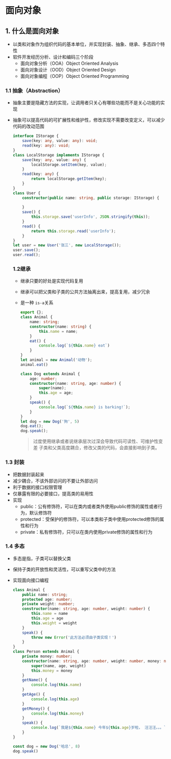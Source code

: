 # 面向对象

## 1. 什么是面向对象

- 以类和对象作为组织代码的基本单位，并实现封装、抽象、继承、多态四个特性
- 软件开发经历分析、设计和编码三个阶段
  - 面向对象分析（OOA）Object Oriented Analysis
  - 面向对象设计（OOD）Object Oriented Design
  - 面向对象编程（OOP）Object Oriented Programming

### 1.1 抽象（Abstraction）

- 抽象主要是隐藏方法的实现，让调用者只关心有哪些功能而不是关心功能的实现

- 抽象可以提高代码的可扩展性和维护性，修改实现不需要改变定义，可以减少代码的改动范围

  ```typescript
  interface IStorage {
      save(key: any, value: any): void;
      read(key: any): void;
  }
  class LocalStorage implements IStorage {
      save(key: any, value: any) {
          localStorage.setItem(key, value);
      }
      read(key: any) {
          return localStorage.getItem(key);
      }
  }
  class User {
      constructor(public name: string, public storage: IStorage) {
          
      }
      save() {
          this.storage.save('userInfo', JSON.stringify(this));
      }
      read() {
          return this.storage.read('userInfo');
      }
  }
  let user = new User('张三', new LocalStorage());
  user.save();
  user.read();
  ```

  ### 1.2继承
  
  - 继承只要的好处是实现代码复用
  
  - 继承可以把父类和子类的公共方法抽离出来，提高复用，减少冗余
  
  - 是一种 `is-a`关系
  
    ```typescript
    export {};
    class Animal {
        name: string;
        constructor(name: string) {
            this.name = name;
        }
        eat() {
            console.log(`${this.name} eat`)
        }
    }
    let animal = new Animal('动物');
    animal.eat()
    
    class Dog extends Animal {
        age: number;
        constructor(name: string, age: number) {
            super(name);
            this.age = age;
        }
        speak() {
            console.log(`${this.name} is barking!`);
        }
    }
    let dog = new Dog('狗', 5)
    dog.eat();
    dog.speak();
    ```
  
    > 过度使用继承或者说继承层次过深会导致代码可读性、可维护性变差 子类和父类高度耦合，修改父类的代码，会直接影响到子类。



### 1.3 封装

- 把数据封装起来
- 减少耦合，不该外部访问的不要让外部访问
- 利于数据的接口权限管理
- 仅暴露有限的必要接口，提高类的易用性
- 实现
  - public：公有修饰符，可以在类内或者类外使用public修饰的属性或者行为，默认修饰符
  - protected：受保护的修饰符，可以本类和子类中使用protected修饰的属性和行为
  - private：私有修饰符，只可以在类内使用private修饰的属性和行为

 ### 1.4 多态

- 多态是指，子类可以替换父类

- 保持子类的开放性和灵活性，可以重写父类中的方法

- 实现面向接口编程

  ```typescript
  class Animal {
      public name: string;
      protected age: number;
      private weight: number;
      constructor(name: string, age: number, weight: number) {
          this.name = name
          this.age = age
          this.weight = weight
      }
      speak() {
          throw new Error('此方法必须由子类实现！')
      }
  }
  class Person extends Animal {
      private money: number;
      constructor(name: string, age: number, weight: number, money: number) {
          super(name, age, weight)
          this.money = money
      }
      getName() {
          console.log(this.name)
      }
      getAge() {
          console.log(this.age)
      }
      getMoney() {
          console.log(this.money)
      }
      speak() {
          console.log(`我是${this.name} 今年${this.age}岁啦， 汪汪汪。。。`)
      }
  }
  
  const dog = new Dog('哈总', 8)
  dog.speak()
  ```

  